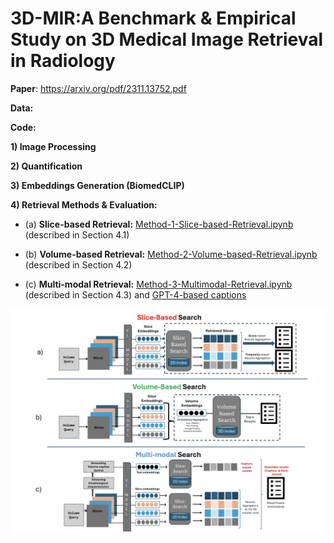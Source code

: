 # 3D-MIR:A Benchmark & Empirical Study on 3D Medical Image Retrieval in Radiology

**Paper**: https://arxiv.org/pdf/2311.13752.pdf 

**Data:**

**Code:**

**1) Image Processing**

**2) Quantification**

**3) Embeddings Generation (BiomedCLIP)**

**4) Retrieval Methods & Evaluation:**

  - (a) **Slice-based Retrieval:** [Method-1-Slice-based-Retrieval.ipynb](https://github.com/abachaa/3D-MIR/blob/main/Code/Retrieval-Methods-and-Evaluation/Method-1-Slice-based-Retrieval.ipynb) (described in Section 4.1)
  
  - (b) **Volume-based Retrieval:** [Method-2-Volume-based-Retrieval.ipynb](https://github.com/abachaa/3D-MIR/blob/main/Code/Retrieval-Methods-and-Evaluation/Method-2-Volume-based-Retrieval.ipynb) (described in Section 4.2)
  
  - (c) **Multi-modal Retrieval:** [Method-3-Multimodal-Retrieval.ipynb](https://github.com/abachaa/3D-MIR/blob/main/Code/Retrieval-Methods-and-Evaluation/Method-3-Multimodal-Retrieval.ipynb) (described in Section 4.3)
    and [GPT-4-based captions](https://github.com/abachaa/3D-MIR/tree/main/Code/Retrieval-Methods-and-Evaluation/msd_gpt4_captions)

<img src="https://github.com/abachaa/3D-MIR/blob/main/3d-image-search-methods.png" width="780"/> 
  
